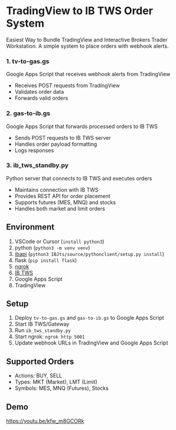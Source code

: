 # TradingView to IB TWS Order System
Easiest Way to Bundle TradingView and Interactive Brokers Trader Workstation.
A simple system to place orders with webhook alerts.

### 1. tv-to-gas.gs
Google Apps Script that receives webhook alerts from TradingView
- Receives POST requests from TradingView
- Validates order data
- Forwards valid orders

### 2. gas-to-ib.gs
Google Apps Script that forwards processed orders to IB TWS
- Sends POST requests to IB TWS server
- Handles order payload formatting
- Logs responses

### 3. ib_tws_standby.py
Python server that connects to IB TWS and executes orders
- Maintains connection with IB TWS
- Provides REST API for order placement
- Supports futures (MES, MNQ) and stocks
- Handles both market and limit orders

## Environment
1. VSCode or Cursor (`install python3`)
2. python (`python3 -m venv venv`)
3. [ibapi](https://interactivebrokers.github.io/) (`python3 IBJts/source/pythonclient/setup.py install`)
4. flask (`pip install flask`)
5. [ngrok](https://ngrok.com/download)
7. [IB TWS](https://www.interactivebrokers.com/en/trading/tws.php#tws-software)
8. Google Apps Script
9. TradingView

## Setup

1. Deploy `tv-to-gas.gs` and `gas-to-ib.gs` to Google Apps Script  
2. Start IB TWS/Gateway
3. Run `ib_tws_standby.py`
4. Start ngrok: `ngrok http 5001`
5. Update webhook URLs in TradingView and Google Apps Script

## Supported Orders
- Actions: BUY, SELL
- Types: MKT (Market), LMT (Limit)
- Symbols: MES, MNQ (Futures), Stocks

## Demo
https://youtu.be/kfw_m8GCORk
